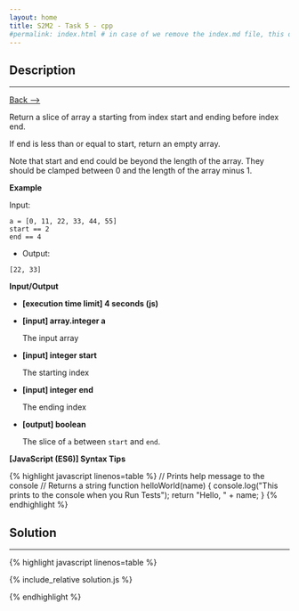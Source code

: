 ```yaml
---
layout: home
title: S2M2 - Task 5 - cpp
#permalink: index.html # in case of we remove the index.md file, this doc will be the index page
---
```


<div class="row">
<div class="columnStmt" markdown="1">

##  Description
------

[Back --> ](../README.md)

Return a slice of array a starting from index start and ending before index end.

If end is less than or equal to start, return an empty array.

Note that start and end could be beyond the length of the array. They should be clamped between 0 and the length of the array minus 1.

**Example**

Input:

```
a = [0, 11, 22, 33, 44, 55]
start == 2
end == 4
```

-   Output:

```
[22, 33]
```

**Input/Output**

* **[execution time limit] 4 seconds (js)**

* **[input] array.integer a**

    The input array

* **[input] integer start**

    The starting index

* **[input] integer end**

    The ending index

* **[output] boolean**

    The slice of `a` between `start` and `end`.

**[JavaScript (ES6)] Syntax Tips**

{% highlight javascript linenos=table %}
// Prints help message to the console
// Returns a string
function helloWorld(name) {
    console.log("This prints to the console when you Run Tests");
    return "Hello, " + name;
}
{% endhighlight %}

</div>
<div class="columnSol" markdown="1">

## Solution
------

{% highlight javascript linenos=table %}

{% include_relative solution.js %}

{% endhighlight %}

</div>
</div>
